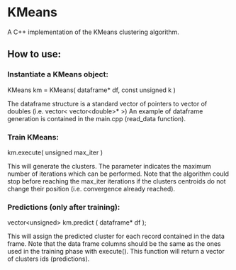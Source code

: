 # KMeans
A C++ implementation of the KMeans clustering algorithm.

## How to use:

### Instantiate a KMeans object:
KMeans km = KMeans( dataframe* df, const unsigned k )

The dataframe structure is a standard vector of pointers to vector of doubles (i.e. vector\< vector\<double\>* \>)
An example of dataframe generation is contained in the main.cpp (read_data function).


### Train KMeans:

km.execute( unsigned max_iter )

This will generate the clusters. The parameter indicates the maximum number of iterations which can be performed. Note that the algorithm could stop before reaching the max_iter iterations if the clusters centroids do not change their position (i.e. convergence already reached).


### Predictions (only after training):

vector\<unsigned\> km.predict ( dataframe* df );

This will assign the predicted cluster for each record contained in the data frame. Note that the data frame columns should be the same as the ones used in the training phase with execute(). This function will return a vector of clusters ids (predictions).


